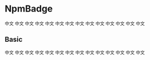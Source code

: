 # NpmBadge

中文 中文 中文 中文 中文 中文 中文 中文 中文 中文 中文 中文 中文 中文

## Basic

中文 中文 中文 中文 中文 中文 中文 中文 中文 中文 中文 中文 中文 中文

<demo src="../examples/basic.vue"></demo>
